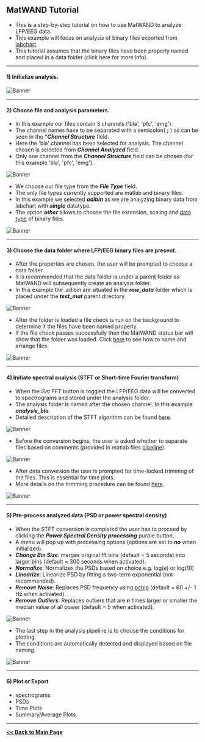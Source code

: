 ## MatWAND Tutorial

- This is a step-by-step tutorial on how to use MatWAND to analyze LFP/EEG data.
- This example will focus on analysis of binary files exported from [labchart](https://www.adinstruments.com/products/labchart).
- This tutorial assumes that the binary files have been properly named and placed in a data folder (click here for more info).

---

#### 1) Initialize analysis.

![Banner](/Images/tutorial/init.png)

---

#### 2) Choose file and analysis parameters. 

- In this example our files contain 3 channels ('bla', 'pfc', 'emg'). 
- The channel names have to be separated with a semicolon( **;** ) as can be seen in the ****Channel Structure*** field. 
- Here the 'bla' channel has been selected for analysis. The channel chosen is selected from ***Channel Analyzed*** field. 
- Only one channel from the ***Channel Structure*** field can be chosen (for this example 'bla', 'pfc', 'emg'). 

![Banner](/Images/tutorial/input_parameters_gui.png)

- We choose our file type from the ***File Type*** field. 
- The only file types currently supported are matlab and binary files. 
- In this example we selected ***adibin*** as we are analyzing binary data from labchart with ***single*** datatype. 
- The option ***other*** allows to choose the file extension, scaling and [data type](/Docs/Inputs.md) of binary files.

![Banner](/Images/tutorial/file_type.png)

---

#### 3) Choose the data folder where LFP/EEG binary files are present. 

- After the properties are chosen, the user will be prompted to choose a data folder. 
- It is recommended that the data folder is under a parent folder as MatWAND will subsequently create an analysis folder. 
- In this example the .adibin are situated in the ***raw_data*** folder which is placed under the ***test_mat*** parent directory.

![Banner](/Images/tutorial/load_raw_data.png)

- After the folder is loaded a file check is run on the background to determine if the files have been named properly. 
- If the file check passes successfully then the MatWAND status bar will show that the folder was loaded. Click [here](/Docs/Inputs.md) to see how to name and arrange files.

![Banner](/Images/tutorial/gui_raw_data_loaded.png)

---

#### 4) Initiate spectral analysis (STFT or Short-time Fourier transform)

- When the *Get FFT* button is toggled the LFP/EEG data will be converted to spectrograms and stored under the analysis folder.
- The analysis folder is named after the chosen channel. In this example ***analysis_bla***.
- Detailed description of the STFT algorithm can be found [here](https://www.mathworks.com/help/signal/ug/power-spectral-density-estimates-using-fft.html).

![Banner](/Images/tutorial/fft_progress.png)

- Before the conversion begins, the user is asked whether to separate files based on comments (provided in matlab files [pipeline](/Images/MatWAND_pipeline.svg)). 

![Banner](/Images/tutorial/separate_conditions.png)

- After data conversion the user is prompted for time-locked trimming of the files. This is essential for time plots. 
- More details on the trimming procedure can be found [here]().

![Banner](/Images/tutorial/time_lock_trim.png)

---

#### 5) Pre-process analyzed data (PSD or power spectral density)

- When the STFT conversion is completed the user has to proceed by clicking the ***Power Spectral Density processing*** purple button.
- A menu will pop up with processing options (options are set to ***no*** when initialized).
- ***Change Bin Size***: merges original fft bins (default = 5 seconds) into larger bins (default = 300 seconds when activated).
- ***Normalize***: Normalizes the PSDs based on choice e.g. log(e) or log(10)
- ***Linearize***: Linearize PSD by fitting a two-term exponential (not recommended).
- ***Remove Noise***: Replaces PSD frequency using [pchip](https://www.mathworks.com/help/matlab/ref/pchip.html) (default = 60 +/- 1 Hz when activated).
- ***Remove Outliers***: Replaces outliers that are ***n*** times larger or smaller the median value of all power (default = 5 when activated).

![Banner](/Images/tutorial/psd_process.png)

- The last step in the analysis pipeline is to choose the conditions for plotting. 
- The conditions are automatically detected and displayed based on file naming.

![Banner](/Images/tutorial/cond_choice.png)

---

#### 6) Plot or Export

- spectrograms
- PSDs
- Time Plots
- Summary/Average Plots

---

**[<< Back to Main Page](/README.md)**

